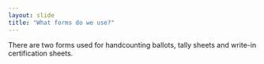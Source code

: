 ```yaml
---
layout: slide
title: "What forms do we use?"
---
```


There are two forms used for handcounting ballots, tally sheets and write-in certification sheets.







